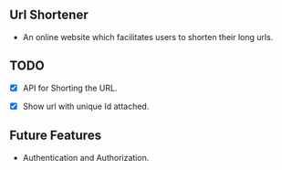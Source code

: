 ## Url Shortener

- An online website which facilitates users to shorten their long urls.

## TODO

- [x] API for Shorting the URL.

- [x] Show url with unique Id attached.

## Future Features

- Authentication and Authorization.
